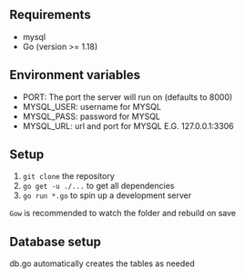 ## Requirements
- mysql 
- Go (version >= 1.18)

## Environment variables
- PORT: The port the server will run on (defaults to 8000)
- MYSQL_USER: username for MYSQL
- MYSQL_PASS: password for MYSQL
- MYSQL_URL: url and port for MYSQL E.G. 127.0.0.1:3306
## Setup
1. `git clone` the repository
2. `go get -u ./...` to get all dependencies
3. `go run *.go` to spin up a development server

`Gow` is recommended to watch the folder and rebuild on save 

## Database setup
db.go automatically creates the tables as needed